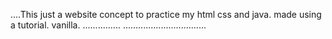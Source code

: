 ....This just a website concept to practice my html css and java. made using a tutorial. vanilla.
...............
.................................